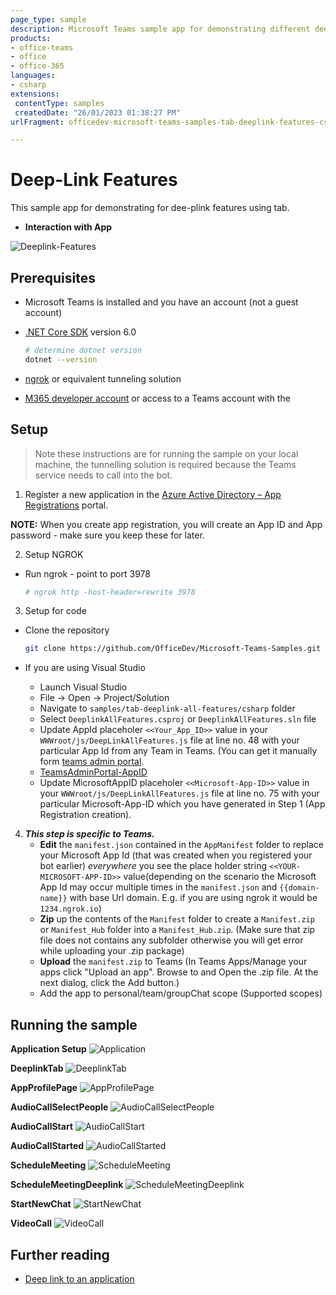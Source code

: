 ```yaml
---
page_type: sample
description: Microsoft Teams sample app for demonstrating different deep-link features using tab.
products:
- office-teams
- office
- office-365
languages:
- csharp
extensions:
 contentType: samples
 createdDate: "26/01/2023 01:38:27 PM"
urlFragment: officedev-microsoft-teams-samples-tab-deeplink-features-csharp

---
```

 # Deep-Link Features

 This sample app for demonstrating for dee-plink features using tab.

- **Interaction with App**

 ![Deeplink-Features](DeeplinkAllFeatures/Images/DeeplinkFeatures.gif)

 ## Prerequisites

- Microsoft Teams is installed and you have an account (not a guest account)
- [.NET Core SDK](https://dotnet.microsoft.com/download) version 6.0

  ```bash
  # determine dotnet version
  dotnet --version
  ```
- [ngrok](https://ngrok.com/download) or equivalent tunneling solution
- [M365 developer account](https://docs.microsoft.com/en-us/microsoftteams/platform/concepts/build-and-test/prepare-your-o365-tenant) or access to a Teams account with the 

 ## Setup

 > Note these instructions are for running the sample on your local machine, the tunnelling solution is required because
 the Teams service needs to call into the bot.

1. Register a new application in the [Azure Active Directory – App Registrations](https://go.microsoft.com/fwlink/?linkid=2083908) portal.

**NOTE:** When you create app registration, you will create an App ID and App password - make sure you keep these for later.

2. Setup NGROK
  - Run ngrok - point to port 3978

	```bash
	# ngrok http -host-header=rewrite 3978
	```

3. Setup for code

  - Clone the repository

    ```bash
    git clone https://github.com/OfficeDev/Microsoft-Teams-Samples.git
    ```

  - If you are using Visual Studio
    - Launch Visual Studio
    - File -> Open -> Project/Solution
    - Navigate to `samples/tab-deeplink-all-features/csharp` folder
    - Select `DeeplinkAllFeatures.csproj` or `DeeplinkAllFeatures.sln` file
	- Update AppId placeholer `<<Your_App_ID>>` value in your `WWWroot/js/DeepLinkAllFeatures.js` file at line no. 48  with your          particular App Id from any Team in Teams. (You can get it manually form [teams admin portal](https://admin.teams.microsoft.com/).
    - [TeamsAdminPortal-AppID](DeeplinkAllFeatures/Images/11.TeamsAdminPortal.png)
	- Update MicrosoftAppID placeholer `<<Microsoft-App-ID>>` value in your `WWWroot/js/DeepLinkAllFeatures.js` file at line no. 75  with your particular Microsoft-App-ID which you have generated in Step 1 (App Registration creation).


4. __*This step is specific to Teams.*__
    - **Edit** the `manifest.json` contained in the  `AppManifest` folder to replace your Microsoft App Id (that was created when you registered your bot earlier) *everywhere* 
	  you see the place holder string `<<YOUR-MICROSOFT-APP-ID>>` value(depending on the scenario the Microsoft App Id may occur multiple times in the `manifest.json` and `{{domain-name}}` with base Url domain. E.g. if you are using ngrok it would be `1234.ngrok.io`) 
    - **Zip** up the contents of the `Manifest` folder to create a `Manifest.zip` or `Manifest_Hub` folder into a `Manifest_Hub.zip`. (Make sure that zip file does not contains any subfolder otherwise you will get error while uploading your .zip package)
    - **Upload** the `manifest.zip` to Teams (In Teams Apps/Manage your apps click "Upload an app". Browse to and Open the .zip file. At the next dialog, click the Add button.)
    - Add the app to personal/team/groupChat scope (Supported scopes)

 ## Running the sample

**Application Setup**
![Application ](DeeplinkAllFeatures/Images/1.App.png)

**DeeplinkTab**
![DeeplinkTab](DeeplinkAllFeatures/Images/3.DeeplinkTab.png)

**AppProfilePage**
![AppProfilePage](DeeplinkAllFeatures/Images/4.AppProfilePage.png)

**AudioCallSelectPeople**
![AudioCallSelectPeople](DeeplinkAllFeatures/Images/5.AudioCallSelectPeople.png)

**AudioCallStart**
![AudioCallStart](DeepLinkAllFeatures/Images/6.AudioCallStart.png)

**AudioCallStarted**
![AudioCallStarted](DeeplinkAllFeatures/Images/7.AudioCallStarted.png)

**ScheduleMeeting**
![ScheduleMeeting](DeeplinkAllFeatures/Images/8.ScheduleMeeting.png)

**ScheduleMeetingDeeplink**
![ScheduleMeetingDeeplink](DeeplinkAllFeatures/Images/9.ScheduleMeetingDeeplink.png)

**StartNewChat**
![StartNewChat](DeeplinkAllFeatures/Images/10.StartNewChat.png)

**VideoCall**
![VideoCall](DeeplinkAllFeatures/Images/12.VideoCall.png)

 ## Further reading

- [Deep link to an application](https://learn.microsoft.com/en-us/microsoftteams/platform/concepts/build-and-test/deep-link-application?tabs=teamsjs-v2)


